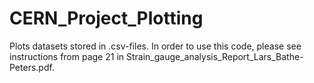 # CERN_Project_Plotting
Plots datasets stored in .csv-files. In order to use this code, please see instructions from page 21 in Strain_gauge_analysis_Report_Lars_Bathe-Peters.pdf.
